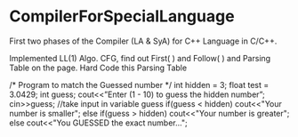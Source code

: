 # CompilerForSpecialLanguage
First two phases of the Compiler (LA &amp; SyA) for C++ Language in C/C++.

Implemented LL(1) Algo.
CFG, find out First( ) and Follow( ) and Parsing Table on the page.
Hard Code this Parsing Table

/* Program to match the Guessed number */
int hidden = 3;
float test = 3.0429;
int guess;
cout<<”Enter (1 - 10) to guess the hidden number”;
cin>>guess; //take input in variable guess
if(guess < hidden)
 cout<<"Your number is smaller";
else if(guess > hidden)
 cout<<"Your number
    is greater";
else
 cout<<"You GUESSED the exact number...";
